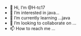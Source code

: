 - 👋 Hi, I’m @H-tc17
- 👀 I’m interested in java...
- 🌱 I’m currently learning ...java
- 💞️ I’m looking to collaborate on ...
- 📫 How to reach me ...

<!---
H-tc17/H-tc17 is a ✨ special ✨ repository because its `README.md` (this file) appears on your GitHub profile.
You can click the Preview link to take a look at your changes.
--->
